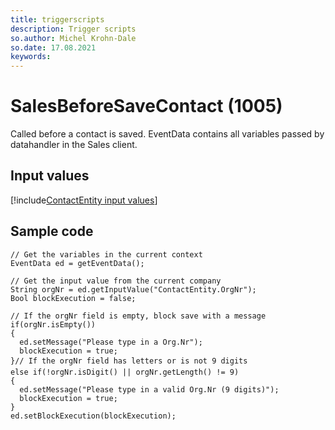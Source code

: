 ```yaml
---
title: triggerscripts
description: Trigger scripts
so.author: Michel Krohn-Dale
so.date: 17.08.2021
keywords:
---
```


# SalesBeforeSaveContact (1005)

Called before a contact is saved. EventData contains all variables passed by datahandler in the Sales client.

## Input values

[!include[ContactEntity input values](includes/contact-var.md)]

## Sample code

```crmscript
// Get the variables in the current context
EventData ed = getEventData();

// Get the input value from the current company
String orgNr = ed.getInputValue("ContactEntity.OrgNr");
Bool blockExecution = false;

// If the orgNr field is empty, block save with a message
if(orgNr.isEmpty())
{
  ed.setMessage("Please type in a Org.Nr");
  blockExecution = true;
}// If the orgNr field has letters or is not 9 digits
else if(!orgNr.isDigit() || orgNr.getLength() != 9)
{
  ed.setMessage("Please type in a valid Org.Nr (9 digits)");
  blockExecution = true;
}
ed.setBlockExecution(blockExecution);
```
